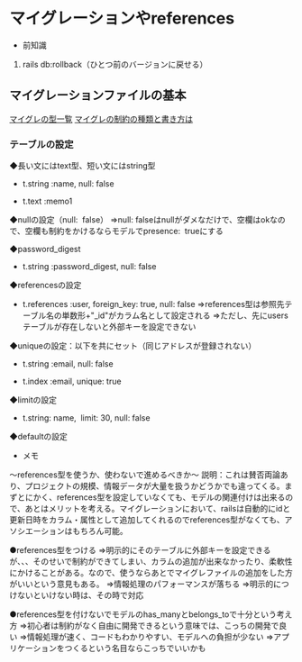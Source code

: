 # マイグレーションやreferences

* 前知識

1. rails db:rollback（ひとつ前のバージョンに戻せる）

## マイグレーションファイルの基本

[マイグレの型一覧](https://pikawaka.com/rails/migration)
[マイグレの制約の種類と書き方は](https://qiita.com/kenji-nishie/items/0e37cd7b2459a7a31cfb)

### テーブルの設定

◆長い文にはtext型、短い文にはstring型

* t.string :name, null: false

* t.text :memo1

◆nullの設定（null:  false）
⇒null: falseはnullがダメなだけで、空欄はokなので、空欄も制約をかけるならモデルでpresence:  trueにする

◆password_digest

* t.string :password_digest, null: false

◆referencesの設定

* t.references :user, foreign_key: true, null: false
⇒references型は参照先テーブル名の単数形+"_id"がカラム名として設定される
⇒ただし、先にusersテーブルが存在しないと外部キーを設定できない

◆uniqueの設定：以下を共にセット（同じアドレスが登録されない）

* t.string :email, null: false

* t.index :email, unique: true

◆limitの設定

* t.string: name,  limit: 30, null: false

◆defaultの設定

* メモ

～references型を使うか、使わないで進めるべきか～
説明：これは賛否両論あり、プロジェクトの規模、情報データが大量を扱うかどうかでも違ってくる。まずとにかく、references型を設定していなくても、モデルの関連付けは出来るので、あとはメリットを考える。マイグレーションにおいて、railsは自動的にidと更新日時をカラム・属性として追加してくれるのでreferences型がなくても、アソシエーションはもちろん可能。  

●references型をつける
⇒明示的にそのテーブルに外部キーを設定できるが、、、そのせいで制約ができてしまい、カラムの追加が出来なかったり、柔軟性にかけることがある。なので、使うならあとでマイグレファイルの追加をした方がいいという意見もある。
⇒情報処理のパフォーマンスが落ちる
⇒明示的につけないといけない時は、その時で対応  

●references型を付けないでモデルのhas_manyとbelongs_toで十分という考え方
⇒初心者は制約がなく自由に開発できるという意味では、こっちの開発で良い
⇒情報処理が速く、コードもわかりやすい、モデルへの負担が少ない
⇒アプリケーションをつくるという名目ならこっちでいいかも
